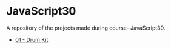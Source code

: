 # JavaScript30
A repository of the projects made during course- JavaScript30.
 
* [01 - Drum Kit](https://vaibhavvijay9.github.io/JavaScript30/01-DrumKit)
